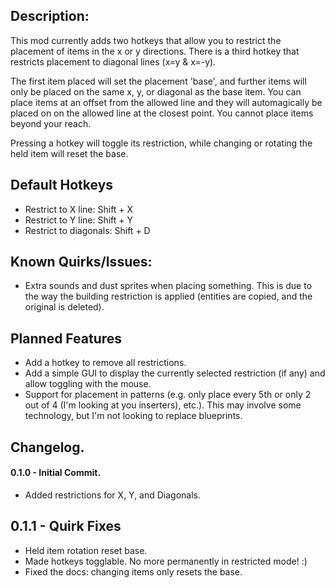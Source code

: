 ## Description:
This mod currently adds two hotkeys that allow you to restrict the placement of items in the x or y directions. There is a third hotkey that restricts placement to diagonal lines (x=y & x=-y).

The first item placed will set the placement 'base', and further items will only be placed on the same x, y, or diagonal as the base item. You can place items at an offset from the allowed line and they will automagically be placed on on the allowed line at the closest point. You cannot place items beyond your reach.

Pressing a hotkey will toggle its restriction, while changing or rotating the held item will reset the base.

## Default Hotkeys
- Restrict to X line: Shift + X
- Restrict to Y line: Shift + Y
- Restrict to diagonals: Shift + D

## Known Quirks/Issues:
- Extra sounds and dust sprites when placing something. This is due to the way the building restriction is applied (entities are copied, and the original is deleted).

## Planned Features
- Add a hotkey to remove all restrictions.
- Add a simple GUI to display the currently selected restriction (if any) and allow toggling with the mouse.
- Support for placement in patterns (e.g. only place every 5th or only 2 out of 4 (I'm looking at you inserters), etc.). This may involve some technology, but I'm not looking to replace blueprints.

## Changelog.
#### 0.1.0 - Initial Commit.
- Added restrictions for X, Y, and Diagonals.
## 0.1.1 - Quirk Fixes
- Held item rotation reset base.
- Made hotkeys togglable.  No more permanently in restricted mode! :)
- Fixed the docs: changing items only resets the base.
